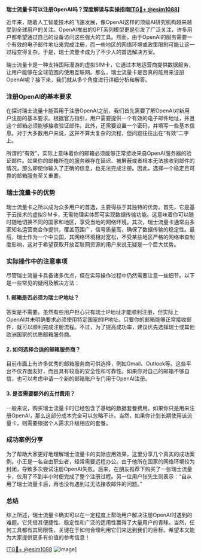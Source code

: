 **瑞士流量卡可以注册OpenAI吗？深度解读与实操指南[[TG💪+ @esim1088](https://t.me/s/esim1088)]**

近年来，随着人工智能技术的飞速发展，像OpenAI这样的顶级AI研究机构越来越受到全球用户的关注。OpenAI推出的GPT系列模型更是引发了广泛关注，许多用户都希望通过自己的设备访问这些强大的工具。然而，由于OpenAI的服务需要一个有效的电子邮件地址来完成注册，而一些地区的网络环境或政策限制可能让这一过程变得复杂。于是，瑞士流量卡成为了不少人的首选解决方案。

瑞士流量卡是一种支持国际漫游的虚拟SIM卡，它通过本地运营商提供数据服务，让用户能够在全球范围内使用互联网。那么，瑞士流量卡是否真的能用来注册OpenAI呢？接下来，我们就从多个角度进行详细分析和解答。

### 注册OpenAI的基本要求

在探讨瑞士流量卡能否用于注册OpenAI之前，我们首先需要了解OpenAI对新用户注册的基本要求。根据官方指引，用户需要提供一个有效的电子邮件地址，并且这个邮箱必须能够接收验证邮件。此外，还需要设置一个密码，并填写一些基本信息。对于大多数用户来说，这并不算太复杂的流程，但问题往往出在“有效”二字上。

所谓的“有效”，实际上意味着你的邮箱必须能够正常接收来自OpenAI服务器的验证邮件。如果你的邮箱所在的服务器存在延迟、被屏蔽或者根本无法接收到邮件的情况，那么即使你输入了正确的信息，也无法完成注册。因此，选择一个稳定且可靠的邮箱服务至关重要。

### 瑞士流量卡的优势

瑞士流量卡之所以成为众多用户的首选，主要得益于其独特的优势。首先，它是基于云技术的虚拟SIM卡，无需物理实体即可实现数据传输功能。这意味着你可以随时随地切换不同的国家和地区，享受当地的网络环境。其次，瑞士流量卡通常由多家知名运营商合作提供，覆盖范围广，信号质量高，确保了数据传输的稳定性。最后，瑞士作为一个中立国，其网络环境相对宽松，不受某些地区严格的网络审查制度影响，这对于希望获取开放互联网资源的用户来说无疑是一个巨大优势。

### 实际操作中的注意事项

尽管瑞士流量卡具备诸多优点，但在实际操作过程中仍然需要注意一些细节。以下是一些常见的疑问及解决方法：

#### 1. 邮箱是否必须为瑞士IP地址？
答案是不需要。虽然有些用户担心只有瑞士IP地址才能顺利注册，但实际上OpenAI并未明确要求必须使用特定国家的IP地址。只要你的邮箱能够正常接收邮件，就可以顺利完成注册流程。不过，为了提高成功率，建议优先选择瑞士或其他欧洲国家的优质邮箱服务商。

#### 2. 如何选择合适的邮箱服务商？
目前市面上有许多优秀的邮箱服务商可供选择，例如Gmail、Outlook等。这些平台不仅界面友好，而且具有较高的安全性和可靠性。如果你对自己的邮箱不够自信，也可以考虑申请一个新的邮箱账户专门用于OpenAI注册。

#### 3. 是否需要额外的支付费用？
一般来说，购买瑞士流量卡时已经包含了基础的数据套餐费用。如果你只是用来注册OpenAI，那么这部分成本完全可以忽略不计。当然，如果你计划长期使用该流量卡，则需要根据个人需求升级相应的套餐。

### 成功案例分享

为了帮助大家更好地理解瑞士流量卡的实际应用效果，这里分享几个真实的成功案例。小王是一名自由职业者，经常需要远程办公。由于他所在国家的网络环境较为封闭，导致多次尝试注册OpenAI失败。后来，在朋友推荐下购买了一张瑞士流量卡，仅用了不到半小时便完成了整个注册过程。另一位用户张先生则表示：“自从用了瑞士流量卡后，再也没有遇到过无法接收邮件的问题。”

### 总结

综上所述，瑞士流量卡确实可以在一定程度上帮助用户解决注册OpenAI时遇到的难题。它凭借其便捷性、稳定性和广泛的适用性赢得了大量用户的青睐。当然，任何工具都有其局限性，关键在于如何合理利用它们来达到我们的目标。希望本文能为大家提供更多有价值的参考信息！

[[TG💪+ @esim1088](https://t.me/s/esim1088) ![Image](https://i.postimg.cc/4NQfJmqS/Snipaste-2025-05-13-00-14-12.png)]